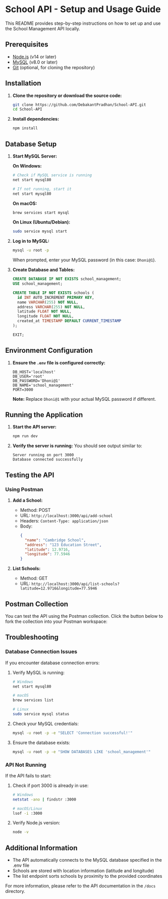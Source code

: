 # School API - Setup and Usage Guide

This README provides step-by-step instructions on how to set up and use the School Management API locally.

## Prerequisites

- [Node.js](https://nodejs.org/) (v14 or later)
- [MySQL](https://dev.mysql.com/downloads/mysql/) (v8.0 or later)
- [Git](https://git-scm.com/downloads) (optional, for cloning the repository)

## Installation

1. **Clone the repository or download the source code:**
   ```bash
   git clone https://github.com/DebakantPradhan/School-API.git
   cd School-API
   ```

2. **Install dependencies:**
   ```bash
   npm install
   ```

## Database Setup

1. **Start MySQL Server:**

   **On Windows:**
   ```bash
   # Check if MySQL service is running
   net start mysql80

   # If not running, start it
   net start mysql80
   ```

   **On macOS:**
   ```bash
   brew services start mysql
   ```

   **On Linux (Ubuntu/Debian):**
   ```bash
   sudo service mysql start
   ```

2. **Log in to MySQL:**
   ```bash
   mysql -u root -p
   ```
   When prompted, enter your MySQL password (in this case: `Dhoni@1`).

3. **Create Database and Tables:**
   ```sql
   CREATE DATABASE IF NOT EXISTS school_management;
   USE school_management;
   
   CREATE TABLE IF NOT EXISTS schools (
     id INT AUTO_INCREMENT PRIMARY KEY,
     name VARCHAR(255) NOT NULL,
     address VARCHAR(255) NOT NULL,
     latitude FLOAT NOT NULL,
     longitude FLOAT NOT NULL,
     created_at TIMESTAMP DEFAULT CURRENT_TIMESTAMP
   );
   
   EXIT;
   ```

## Environment Configuration

1. **Ensure the `.env` file is configured correctly:**
   ```properties
   DB_HOST='localhost'
   DB_USER='root'
   DB_PASSWORD='Dhoni@1'
   DB_NAME='school_management'
   PORT=3000
   ```

   **Note:** Replace `Dhoni@1` with your actual MySQL password if different.

## Running the Application

1. **Start the API server:**
   ```bash
   npm run dev
   ```

2. **Verify the server is running:**
   You should see output similar to:
   ```
   Server running on port 3000
   Database connected successfully
   ```

## Testing the API

### Using Postman

1. **Add a School:**
   - Method: POST
   - URL: `http://localhost:3000/api/add-school`
   - Headers: `Content-Type: application/json`
   - Body:
     ```json
     {
       "name": "Cambridge School",
       "address": "123 Education Street",
       "latitude": 12.9716,
       "longitude": 77.5946
     }
     ```

2. **List Schools:**
   - Method: GET
   - URL: `http://localhost:3000/api/list-schools?latitude=12.9716&longitude=77.5946`

## Postman Collection

You can test the API using the Postman collection. Click the button below to fork the collection into your Postman workspace:

<div class="postman-run-button"
  data-postman-action="collection/fork"
  data-postman-visibility="public"
  data-postman-var-1="33660886-dd405c94-7fb8-49a7-8641-707b80062fe5"
  data-postman-collection-url="entityId=33660886-dd405c94-7fb8-49a7-8641-707b80062fe5&entityType=collection&workspaceId=b31a57ed-3d56-4604-baea-bd0ed9668053"></div>
<script type="text/javascript">
  (function (p,o,s,t,m,a,n) {
    !p[s] && (p[s] = function () { (p[t] || (p[t] = [])).push(arguments); });
    !o.getElementById(s+t) && o.getElementsByTagName("head")[0].appendChild((
      (n = o.createElement("script")),
      (n.id = s+t), (n.async = 1), (n.src = m), n
    ));
  }(window, document, "_pm", "PostmanRunObject", "https://run.pstmn.io/button.js"));
</script>

## Troubleshooting

### Database Connection Issues

If you encounter database connection errors:

1. Verify MySQL is running:
   ```bash
   # Windows
   net start mysql80
   
   # macOS
   brew services list
   
   # Linux
   sudo service mysql status
   ```

2. Check your MySQL credentials:
   ```bash
   mysql -u root -p -e "SELECT 'Connection successful!'"
   ```

3. Ensure the database exists:
   ```bash
   mysql -u root -p -e "SHOW DATABASES LIKE 'school_management'"
   ```

### API Not Running

If the API fails to start:

1. Check if port 3000 is already in use:
   ```bash
   # Windows
   netstat -ano | findstr :3000
   
   # macOS/Linux
   lsof -i :3000
   ```

2. Verify Node.js version:
   ```bash
   node -v
   ```

## Additional Information

- The API automatically connects to the MySQL database specified in the .env file
- Schools are stored with location information (latitude and longitude)
- The list endpoint sorts schools by proximity to the provided coordinates

For more information, please refer to the API documentation in the `/docs` directory.